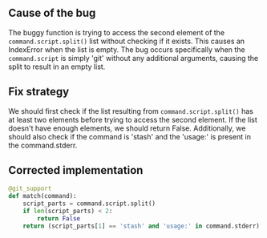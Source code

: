 ## Cause of the bug
The buggy function is trying to access the second element of the `command.script.split()` list without checking if it exists. This causes an IndexError when the list is empty. The bug occurs specifically when the `command.script` is simply 'git' without any additional arguments, causing the split to result in an empty list.

## Fix strategy
We should first check if the list resulting from `command.script.split()` has at least two elements before trying to access the second element. If the list doesn't have enough elements, we should return False. Additionally, we should also check if the command is 'stash' and the 'usage:' is present in the command.stderr.

## Corrected implementation
```python
@git_support
def match(command):
    script_parts = command.script.split()
    if len(script_parts) < 2:
        return False
    return (script_parts[1] == 'stash' and 'usage:' in command.stderr)
```